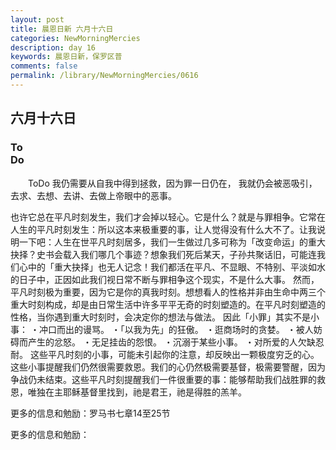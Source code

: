 ```yaml
---
layout: post
title: 晨恩日新 六月十六日
categories: NewMorningMercies
description: day 16
keywords: 晨恩日新，保罗区普
comments: false
permalink: /library/NewMorningMercies/0616
---
```


## 六月十六日

### To <br> Do

&emsp;&emsp;ToDo
我仍需要从自我中得到拯救，因为罪一日仍在，
我就仍会被恶吸引，去求、去想、去讲、去做上帝眼中的恶事。
 
也许它总在平凡时刻发生，我们才会掉以轻心。它是什么？就是与罪相争。它常在人生的平凡时刻发生：所以这本来极重要的事，让人觉得没有什么大不了。让我说明一下吧：人生在世平凡时刻居多，我们一生做过几多可称为「改变命运」的重大抉择？史书会载入我们哪几个事迹？想象我们死后某天，子孙共聚话旧，可能连我们心中的「重大抉择」也无人记念！我们都活在平凡、不显眼、不特别、平淡如水的日子中，正因如此我们视日常不断与罪相争这个现实，不是什么大事。
然而，平凡时刻极为重要，因为它是你的真我时刻。想想看人的性格并非由生命中两三个重大时刻构成，却是由日常生活中许多平平无奇的时刻塑造的。在平凡时刻塑造的性格，当你遇到重大时刻时，会决定你的想法与做法。
因此「小罪」其实不是小事：
・冲口而出的谩骂。
・「以我为先」的狂傲。
・逛商场时的贪婪。
・被人妨碍而产生的忿怒。
・无足挂齿的怨恨。
・沉溺于某些小事。
・对所爱的人欠缺忍耐。
这些平凡时刻的小事，可能未引起你的注意，却反映出一颗极度穷乏的心。这些小事提醒我们仍然很需要救恩。我们的心仍然极需要基督，极需要警醒，因为争战仍未结束。这些平凡时刻提醒我们一件很重要的事：能够帮助我们战胜罪的救恩，唯独在主耶稣基督里找到，祂是君王，祂是得胜的羔羊。
 
更多的信息和勉励：罗马书七章14至25节

更多的信息和勉励：[]()
